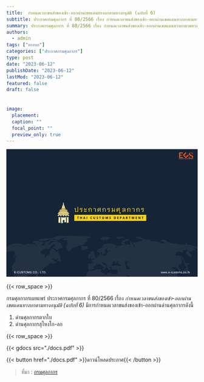 ```yaml
---
title: 	กำหนดเวลาขนส่งของเข้า-ออกผ่านเขตแดนทางบกตามทางอนุมัติ (ฉบับที่ 6)
subtitle: ประกาศกรมศุลกากร ที่ 80/2566 เรื่อง กำหนดเวลาขนส่งของเข้า-ออกผ่านเขตแดนทางบกตามทางอนุมัติ (ฉบับที่ 6) 
summary: ประกาศกรมศุลกากร ที่ 80/2566 เรื่อง กำหนดเวลาขนส่งของเข้า-ออกผ่านเขตแดนทางบกตามทางอนุมัติ (ฉบับที่ 6) 
authors:
  - admin
tags: ["ทางบก"]
categories: ["ประกาศกรมศุลกากร"]
type: post
date: "2023-06-12"
publishDate: "2023-06-12"
lastMod: "2023-06-12"
featured: false
draft: false


image:
  placement:
  caption: ""
  focal_point: ""
  preview_only: true
---
```


![](featured.png)

{{< row_space >}}

กรมศุลกากรเผยแพร่ ประกาศกรมศุลกากร ที่ 80/2566 เรื่อง *กำหนดเวลาขนส่งของเข้า-ออกผ่านเขตแดนทางบกตามทางอนุมัติ (ฉบับที่ 6)* มีการกำหนดเวลาขนส่งของเข้า-ออกผ่านด่านศุลกากรดังนี้

1.	ด่านศุลกากรตากใบ
2.	ด่านศุลกากรสุไหงโก-ลก



{{< row_space >}}

{{< gdocs src="./docs.pdf" >}}


{{< button href="./docs.pdf" >}}ดาวน์โหลดประกาศ{{< /button >}}



> ที่มา : [กรมศุลกากร](https://www.customs.go.th/cont_strc_download_with_docno_date.php?lang=th&top_menu=menu_homepage&current_id=14232932414b505f47464b4d464b4a)

